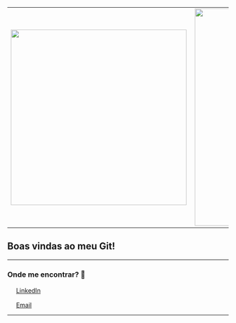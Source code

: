 
<center>
<table>
    <tr>
        <td><img width="400px" align="left" src="https://github-readme-stats.vercel.app/api/top-langs/?username=hana-bananaa&hide=html&layout=compact&theme=buefy" /></td>
        <td><img width="495px" align="left" src="https://github-readme-stats.vercel.app/api?username=hana-bananaa&theme=buefy"/></td>
    </tr>   
</table>
</center>  

## Boas vindas ao meu Git!

---
### Onde me encontrar? :love_letter:

<a href="https://www.linkedin.com/in/leticiasilvar"><img src="https://www.geekmeta.com/upload/2019/1213/cf3d2919ff147def7f5cb9b943b3d628.jpg" width="16"></img></a> [LinkedIn](https://www.linkedin.com/in/debora-barto/)  

<a href="mailto:leticiadasilva.contato@gmail.com"><img src="https://github.com/leticiadasilva/leticiadasilva/blob/main/images/email.png" width="16"></img></a> [Email](mailto:debartosiaki@gmail.com)  

---
